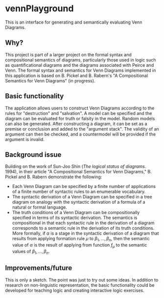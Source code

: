 # vennPlayground

This is an interface for generating and semantically evaluating Venn Diagrams.

## Why?

This project is part of a larger project on the formal syntax and compositional semantics of diagrams, particularly those used in logic such as quantificational diagrams and the diagrams associated with Peirce and Venn. The formal syntax and semantics for Venn Diagrams implemented in this application is based on B. Pickel and B. Rabern's "A Compositional Semantics for Venn Diagrams" (in progress).

## Basic functionality

The application allows users to construct Venn Diagrams according to the rules for "destruction" and "salvation". A model can be specified and the diagram can be evaluated for truth or falsity in the model. Random models can also be generated. After constructing a diagram, it can be set as a premise or conclusion and added to the "argument stack". The validity of an argument can then be checked, and a countermodel will be provided if the argument is invalid.

## Background issue
Building on the work of Sun-Joo Shin (*The logical status of diagrams*. 1994), in their article "A Compositional Semantics for Venn Diagrams," B. Pickel and B. Rabern demonstrate the following:

- Each Venn Diagram can be specified by a finite number of applications of a finite number of syntactic rules to an enumerable vocabulary.
- The syntactic derivation of a Venn Diagram can be specified in a tree diagram on analogy with the syntactic derivation of a formula of a natural or formal language.
- The truth conditions of a Venn Diagram can be compositionally specified in terms of its syntactic derivation. The semantics is compositional in that each syntactic rule in the derivation of a diagram corresponds to a semantic rule in the derivation of its truth conditions. More formally, if $\alpha$ is a stage in the syntactic derivation of a diagram that results from applying formation rule $\mu$ to $\beta_1,\ldots,\beta_n$, then the semantic value of $\alpha$ is the result of applying from function $f_\mu$ to the semantic values of $\beta_1,\ldots,\beta_n$.

## Improvements/future

This is only a sketch. The point was just to try out some ideas. In addition to research on non-linguistic representation, the basic functionality could be developed for teaching logic and creating interactive logic exercises.

